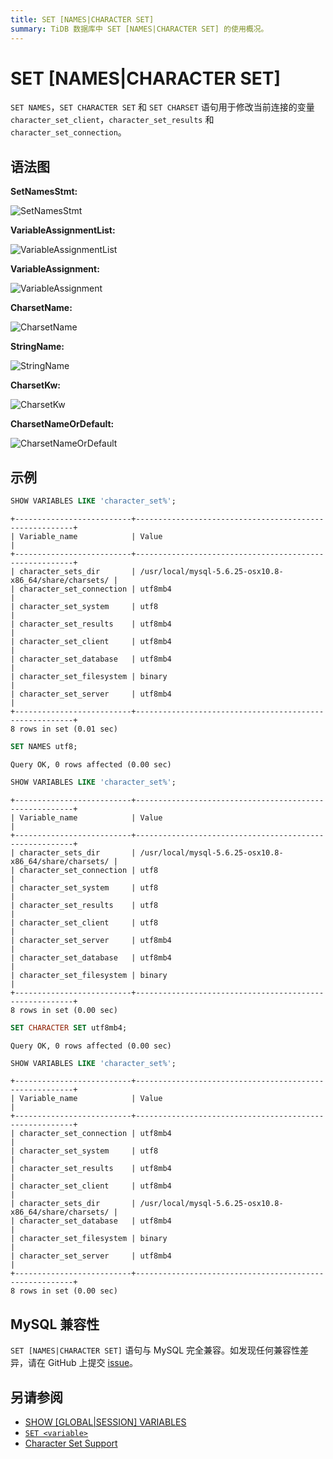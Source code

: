 ```yaml
---
title: SET [NAMES|CHARACTER SET]
summary: TiDB 数据库中 SET [NAMES|CHARACTER SET] 的使用概况。
---
```


# SET [NAMES|CHARACTER SET]

`SET NAMES`，`SET CHARACTER SET` 和 `SET CHARSET` 语句用于修改当前连接的变量 `character_set_client`，`character_set_results` 和 `character_set_connection`。

## 语法图

**SetNamesStmt:**

![SetNamesStmt](https://docs-download.pingcap.com/media/images/docs-cn/sqlgram/SetNamesStmt.png)

**VariableAssignmentList:**

![VariableAssignmentList](https://docs-download.pingcap.com/media/images/docs-cn/sqlgram/VariableAssignmentList.png)

**VariableAssignment:**

![VariableAssignment](https://docs-download.pingcap.com/media/images/docs-cn/sqlgram/VariableAssignment.png)

**CharsetName:**

![CharsetName](https://docs-download.pingcap.com/media/images/docs-cn/sqlgram/CharsetName.png)

**StringName:**

![StringName](https://docs-download.pingcap.com/media/images/docs-cn/sqlgram/StringName.png)

**CharsetKw:**

![CharsetKw](https://docs-download.pingcap.com/media/images/docs-cn/sqlgram/CharsetKw.png)

**CharsetNameOrDefault:**

![CharsetNameOrDefault](https://docs-download.pingcap.com/media/images/docs-cn/sqlgram/CharsetNameOrDefault.png)

## 示例


```sql
SHOW VARIABLES LIKE 'character_set%';
```

```
+--------------------------+--------------------------------------------------------+
| Variable_name            | Value                                                  |
+--------------------------+--------------------------------------------------------+
| character_sets_dir       | /usr/local/mysql-5.6.25-osx10.8-x86_64/share/charsets/ |
| character_set_connection | utf8mb4                                                |
| character_set_system     | utf8                                                   |
| character_set_results    | utf8mb4                                                |
| character_set_client     | utf8mb4                                                |
| character_set_database   | utf8mb4                                                |
| character_set_filesystem | binary                                                 |
| character_set_server     | utf8mb4                                                |
+--------------------------+--------------------------------------------------------+
8 rows in set (0.01 sec)
```


```sql
SET NAMES utf8;
```

```
Query OK, 0 rows affected (0.00 sec)
```


```sql
SHOW VARIABLES LIKE 'character_set%';
```

```
+--------------------------+--------------------------------------------------------+
| Variable_name            | Value                                                  |
+--------------------------+--------------------------------------------------------+
| character_sets_dir       | /usr/local/mysql-5.6.25-osx10.8-x86_64/share/charsets/ |
| character_set_connection | utf8                                                   |
| character_set_system     | utf8                                                   |
| character_set_results    | utf8                                                   |
| character_set_client     | utf8                                                   |
| character_set_server     | utf8mb4                                                |
| character_set_database   | utf8mb4                                                |
| character_set_filesystem | binary                                                 |
+--------------------------+--------------------------------------------------------+
8 rows in set (0.00 sec)
```


```sql
SET CHARACTER SET utf8mb4;
```

```
Query OK, 0 rows affected (0.00 sec)
```


```sql
SHOW VARIABLES LIKE 'character_set%';
```

```
+--------------------------+--------------------------------------------------------+
| Variable_name            | Value                                                  |
+--------------------------+--------------------------------------------------------+
| character_set_connection | utf8mb4                                                |
| character_set_system     | utf8                                                   |
| character_set_results    | utf8mb4                                                |
| character_set_client     | utf8mb4                                                |
| character_sets_dir       | /usr/local/mysql-5.6.25-osx10.8-x86_64/share/charsets/ |
| character_set_database   | utf8mb4                                                |
| character_set_filesystem | binary                                                 |
| character_set_server     | utf8mb4                                                |
+--------------------------+--------------------------------------------------------+
8 rows in set (0.00 sec)
```

## MySQL 兼容性

`SET [NAMES|CHARACTER SET]` 语句与 MySQL 完全兼容。如发现任何兼容性差异，请在 GitHub 上提交 [issue](https://github.com/pingcap/tidb/issues/new/choose)。

## 另请参阅

* [SHOW \[GLOBAL|SESSION\] VARIABLES](/sql-statements/sql-statement-show-variables.md)
* [`SET <variable>`](/sql-statements/sql-statement-set-variable.md)
* [Character Set Support](/character-set-and-collation.md)
